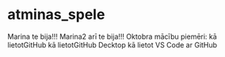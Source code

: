 # atminas_spele

Marina te bija!!!
Marina2 arī te bija!!!
Oktobra mācību piemēri:
kā lietotGitHub
kā lietotGitHub Decktop
kā lietot VS Code ar GitHub
